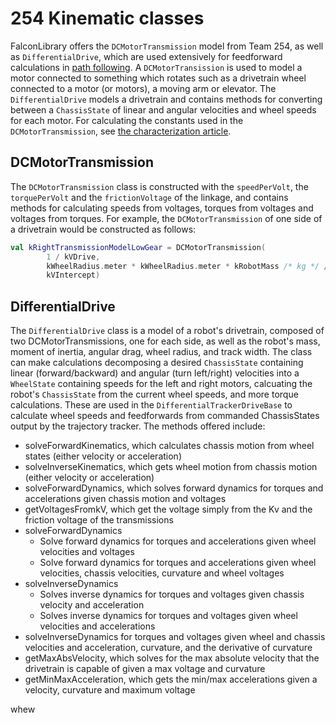 # 254 Kinematic classes

FalconLibrary offers the `DCMotorTransmission` model from Team 254, as well as `DifferentialDrive`, which are used extensively for feedforward calculations in [path following](docs/learn/falconlib/pathing). A `DCMotorTransission` is used to model a motor connected to something which rotates such as a drivetrain wheel connected to a motor (or motors), a moving arm or elevator. The `DifferentialDrive` models a drivetrain and contains methods for converting between a `ChassisState` of linear and angular velocities and wheel speeds for each motor. For calculating the constants used in the `DCMotorTransmission`, see [the characterization article](docs/learn/characterization).

## DCMotorTransmission

The `DCMotorTransmission` class is constructed with the `speedPerVolt`, the `torquePerVolt` and the `frictionVoltage` of the linkage, and contains methods for calculating speeds from voltages, torques from voltages and voltages from torques. For example, the `DCMotorTransmission` of one side of a drivetrain would be constructed as follows:
```Kotlin
val kRightTransmissionModelLowGear = DCMotorTransmission(
        1 / kVDrive,
        kWheelRadius.meter * kWheelRadius.meter * kRobotMass /* kg */ / (2.0 * kADrive),
        kVIntercept)
```

## DifferentialDrive

The `DifferentialDrive` class is a model of a robot's drivetrain, composed of two DCMotorTransmissions, one for each side, as well as the robot's mass, moment of inertia, angular drag, wheel radius, and track width. The class can make calculations decomposing a desired `ChassisState` containing linear (forward/backward) and angular (turn left/right) velocities into a `WheelState` containing speeds for the left and right motors, calcuating the robot's `ChassisState` from the current wheel speeds, and more torque calculations. These are used in the `DifferentialTrackerDriveBase` to calculate wheel speeds and feedforwards from commanded ChassisStates output by the trajectory tracker. The methods offered include:
- solveForwardKinematics, which calculates chassis motion from wheel states (either velocity or acceleration)
- solveInverseKinematics, which gets wheel motion from chassis motion (either velocity or acceleration)
- solveForwardDynamics, which solves forward dynamics for torques and accelerations given chassis motion and voltages
- getVoltagesFromkV, which get the voltage simply from the Kv and the friction voltage of the transmissions
- solveForwardDynamics
  - Solve forward dynamics for torques and accelerations given wheel velocities and voltages
  - Solve forward dynamics for torques and accelerations given wheel velocities, chassis velocities, curvature and wheel voltages 
- solveInverseDynamics
  - Solves inverse dynamics for torques and voltages given chassis velocity and acceleration
  - Solves inverse dynamics for torques and voltages given wheel velocities and accelerations
- solveInverseDynamics for torques and voltages given wheel and chassis velocities and acceleration, curvature, and the derivative of curvature
- getMaxAbsVelocity, which solves for the max absolute velocity that the drivetrain is capable of given a max voltage and curvature
- getMinMaxAcceleration, which gets the min/max accelerations given a velocity, curvature and maximum voltage

whew